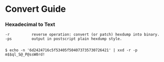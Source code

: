 # Convert Guide

### Hexadecimal to Text
```
-r          reverse operation: convert (or patch) hexdump into binary.
-ps         output in postscript plain hexdump style.
```

### 
```
$ echo -n '6d2424716c5f53405f504073735730726421' | xxd -r -p
m$$ql_S@_P@ssW0rd!
```

### 
```

```

### 
```

```

### 
```

```

### 
```

```

### 
```

```
